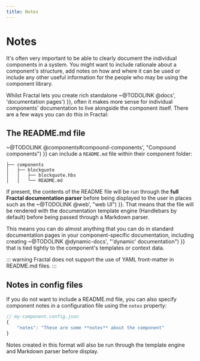 ```yaml
---
title: Notes
---
```


# Notes

It's often very important to be able to clearly document the individual components in a system. You might want to include rationale about a component's structure, add notes on how and where it can be used or include any other useful information for the people who may be using the component library.

Whilst Fractal lets you create rich standalone ~@TODOLINK @docs', 'documentation pages') }}, often it makes more sense for individual components' documentation to live alongside the component itself. There are a few ways you can do this in Fractal:

## The README.md file

~@TODOLINK @components#compound-components', "Compound components") }} can include a `README.md` file within their component folder:

```
├── components
│   ├── blockquote
│   │   ├── blockquote.hbs
│   │   └── README.md
```

If present, the contents of the README file will be run through the **full Fractal documentation parser** before being displayed to the user in places such as the ~@TODOLINK @web', "web UI") }}. That means that the file will be rendered with the documentation template engine (Handlebars by default) before being passed through a Markdown parser.

This means you can do almost anything that you can do in standard documentation pages in your component-specific documentation, including creating ~@TODOLINK @dynamic-docs', "'dynamic' documentation") }} that is tied tightly to the component's templates or context data.

::: warning
Fractal does not support the use of YAML front-matter in README.md files.
:::

## Notes in config files

If you do not want to include a README.md file, you can also specify component notes in a configuration file using the `notes` property:

```js
// my-component.config.json
{
    "notes": "These are some **notes** about the component"
}
```

Notes created in this format will also be run through the template engine and Markdown parser before display.

